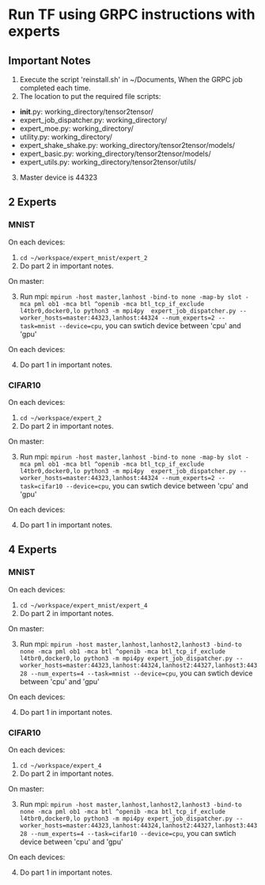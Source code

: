# Run TF using GRPC instructions with experts

## Important Notes
1. Execute the script 'reinstall.sh' in ~/Documents, When the GRPC job completed each time.
2. The location to put the required file scripts:
- __init__.py: working_directory/tensor2tensor/
- expert_job_dispatcher.py: working_directory/
- expert_moe.py: working_directory/
- utility.py: working_directory/
- expert_shake_shake.py: working_directory/tensor2tensor/models/
- expert_basic.py: working_directory/tensor2tensor/models/
- expert_utils.py: working_directory/tensor2tensor/utils/
3. Master device is 44323


## 2 Experts
### MNIST
On each devices:

1. ```cd ~/workspace/expert_mnist/expert_2```
2. Do part 2 in important notes.

On master:

3. Run mpi: ```mpirun -host master,lanhost -bind-to none -map-by slot -mca pml ob1 -mca btl ^openib -mca btl_tcp_if_exclude l4tbr0,docker0,lo python3 -m mpi4py  expert_job_dispatcher.py --worker_hosts=master:44323,lanhost:44324 --num_experts=2 --task=mnist --device=cpu```, you can swtich device between 'cpu' and 'gpu'

On each devices:

4. Do part 1 in important notes.

### CIFAR10
On each devices:

1. ```cd ~/workspace/expert_2```
2. Do part 2 in important notes.

On master:

3. Run mpi: ```mpirun -host master,lanhost -bind-to none -map-by slot -mca pml ob1 -mca btl ^openib -mca btl_tcp_if_exclude l4tbr0,docker0,lo python3 -m mpi4py  expert_job_dispatcher.py --worker_hosts=master:44323,lanhost:44324 --num_experts=2 --task=cifar10 --device=cpu```, you can swtich device between 'cpu' and 'gpu'

On each devices:

4. Do part 1 in important notes.

## 4 Experts
### MNIST
On each devices:

1. ```cd ~/workspace/expert_mnist/expert_4```
2. Do part 2 in important notes.

On master:

3. Run mpi: ```mpirun -host master,lanhost,lanhost2,lanhost3 -bind-to none -mca pml ob1 -mca btl ^openib -mca btl_tcp_if_exclude l4tbr0,docker0,lo python3 -m mpi4py expert_job_dispatcher.py --worker_hosts=master:44323,lanhost:44324,lanhost2:44327,lanhost3:44328 --num_experts=4 --task=mnist --device=cpu```, you can swtich device between 'cpu' and 'gpu'

On each devices:

4. Do part 1 in important notes.

### CIFAR10
On each devices:
1. ```cd ~/workspace/expert_4```
2. Do part 2 in important notes.

On master:

3. Run mpi: ```mpirun -host master,lanhost,lanhost2,lanhost3 -bind-to none -mca pml ob1 -mca btl ^openib -mca btl_tcp_if_exclude l4tbr0,docker0,lo python3 -m mpi4py expert_job_dispatcher.py --worker_hosts=master:44323,lanhost:44324,lanhost2:44327,lanhost3:44328 --num_experts=4 --task=cifar10 --device=cpu```, you can swtich device between 'cpu' and 'gpu'

On each devices:

4. Do part 1 in important notes.

